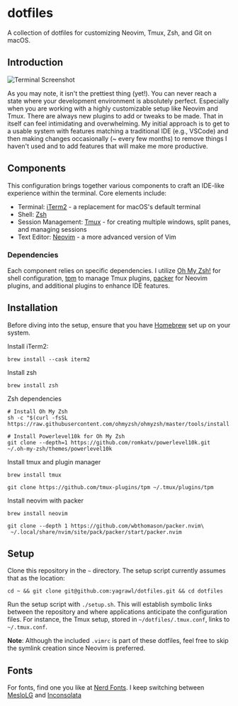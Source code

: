 # dotfiles

A collection of dotfiles for customizing Neovim, Tmux, Zsh, and Git on macOS.

## Introduction

![Terminal Screenshot](https://i.imgur.com/YQUIZL3.png)

As you may note, it isn't the prettiest thing (yet!). You can never reach a state where your development environment is absolutely perfect. Especially when you are working with a highly customizable setup like Neovim and Tmux. There are always new plugins to add or tweaks to be made. That in itself can feel intimidating and overwhelming. My initial approach is to get to a usable system with features matching a traditional IDE (e.g., VSCode) and then making changes occasionally (~ every few months) to remove things I haven't used and to add features that will make me more productive.

## Components

This configuration brings together various components to craft an IDE-like experience within the terminal. Core elements include:

- Terminal: [iTerm2](https://iterm2.com/) - a replacement for macOS's default terminal
- Shell: [Zsh](https://zsh.sourceforge.io/)
- Session Management: [Tmux](https://github.com/tmux/tmux/wiki) - for creating multiple windows, split panes, and managing sessions
- Text Editor: [Neovim](https://neovim.io/) - a more advanced version of Vim

### Dependencies

Each component relies on specific dependencies. I utilize [Oh My Zsh!](https://ohmyz.sh/) for shell configuration, [tpm](https://github.com/tmux-plugins/tpm) to manage Tmux plugins, [packer](https://github.com/wbthomason/packer.nvim) for Neovim plugins, and additional plugins to enhance IDE features.

## Installation

Before diving into the setup, ensure that you have [Homebrew](https://brew.sh/) set up on your system.

Install iTerm2:
```
brew install --cask iterm2

```

Install zsh
```
brew install zsh
```

Zsh dependencies
```
# Install Oh My Zsh
sh -c "$(curl -fsSL https://raw.githubusercontent.com/ohmyzsh/ohmyzsh/master/tools/install.sh)"

# Install Powerlevel10k for Oh My Zsh
git clone --depth=1 https://github.com/romkatv/powerlevel10k.git ~/.oh-my-zsh/themes/powerlevel10k
```

Install tmux and plugin manager
```
brew install tmux

git clone https://github.com/tmux-plugins/tpm ~/.tmux/plugins/tpm
```

Install neovim with packer
```
brew install neovim

git clone --depth 1 https://github.com/wbthomason/packer.nvim\
 ~/.local/share/nvim/site/pack/packer/start/packer.nvim
```

## Setup

Clone this repository in the `~` directory. The setup script currently assumes that as the location:
```
cd ~ && git clone git@github.com:yagrawl/dotfiles.git && cd dotfiles
```

Run the setup script with `./setup.sh`. This will establish symbolic links between the repository and where applications anticipate the configuration files. For instance, the Tmux setup, stored in `~/dotfiles/.tmux.conf`, links to `~/.tmux.conf`.

**Note**: Although the included `.vimrc` is part of these dotfiles, feel free to skip the symlink creation since Neovim is preferred.

## Fonts

For fonts, find one you like at [Nerd Fonts](https://www.nerdfonts.com/font-downloads). I keep switching between [MesloLG](https://www.programmingfonts.org/#meslo) and [Inconsolata](https://www.programmingfonts.org/#inconsolata)
